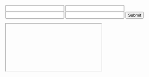 <form action="prog1.php"method="post">
<input type="text" name="ex1">
<input type="text" name="ex2">
<input type="text" name="ex3">
<input type="text" name="ex5">
<input type="submit">
</form>
<iframe onload="window.parent.parent.scrollTo(0,0)"><h1>rajud</h1>
<h1>rajud</h1>
<h1>rajud</h1>
<h1>rajud</h1>
<h1>rajud</h1>
<h1>rajud</h1>
<h1>rajud</h1>
<h1>rajud</h1>
<h1>rajud</h1>

</iframe>
